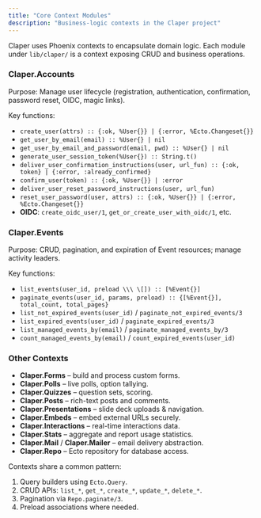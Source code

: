 ```yaml
---
title: "Core Context Modules"
description: "Business-logic contexts in the Claper project"
---
```


Claper uses Phoenix contexts to encapsulate domain logic. Each module under `lib/claper/` is a context exposing CRUD and business operations.

### Claper.Accounts

Purpose: Manage user lifecycle (registration, authentication, confirmation, password reset, OIDC, magic links).

Key functions:
- `create_user(attrs) :: {:ok, %User{}} | {:error, %Ecto.Changeset{}}`  
- `get_user_by_email(email) :: %User{} | nil`  
- `get_user_by_email_and_password(email, pwd) :: %User{} | nil`  
- `generate_user_session_token(%User{}) :: String.t()`  
- `deliver_user_confirmation_instructions(user, url_fun) :: {:ok, token} | {:error, :already_confirmed}`  
- `confirm_user(token) :: {:ok, %User{}} | :error`  
- `deliver_user_reset_password_instructions(user, url_fun)`  
- `reset_user_password(user, attrs) :: {:ok, %User{}} | {:error, %Ecto.Changeset{}}`  
- **OIDC**: `create_oidc_user/1`, `get_or_create_user_with_oidc/1`, etc.

### Claper.Events

Purpose: CRUD, pagination, and expiration of Event resources; manage activity leaders.

Key functions:
- `list_events(user_id, preload \\\ \[]) :: [%Event{}]`  
- `paginate_events(user_id, params, preload) :: {[%Event{}], total_count, total_pages}`  
- `list_not_expired_events(user_id)` / `paginate_not_expired_events/3`  
- `list_expired_events(user_id)` / `paginate_expired_events/3`  
- `list_managed_events_by(email)` / `paginate_managed_events_by/3`  
- `count_managed_events_by(email)` / `count_expired_events(user_id)`

### Other Contexts

- **Claper.Forms** – build and process custom forms.  
- **Claper.Polls** – live polls, option tallying.  
- **Claper.Quizzes** – question sets, scoring.  
- **Claper.Posts** – rich-text posts and comments.  
- **Claper.Presentations** – slide deck uploads & navigation.  
- **Claper.Embeds** – embed external URLs securely.  
- **Claper.Interactions** – real-time interactions data.  
- **Claper.Stats** – aggregate and report usage statistics.  
- **Claper.Mail** / **Claper.Mailer** – email delivery abstraction.  
- **Claper.Repo** – Ecto repository for database access.

Contexts share a common pattern:
1. Query builders using `Ecto.Query`.
2. CRUD APIs: `list_*`, `get_*`, `create_*`, `update_*`, `delete_*`.
3. Pagination via `Repo.paginate/3`.
4. Preload associations where needed.